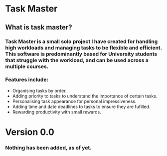 # Task Master
## What is task master?
### Task Master is a small solo project I have created for handling high workloads and managing tasks to be flexible and efficient. This software is predominantly based for University students that struggle with the workload, and can be used across a multiple courses.
### Features include:
* Organising tasks by order.
* Adding priority to tasks to understand the importance of certain tasks.
* Personalising task appearance for personal impressiveness.
* Adding time and date deadlines to tasks to ensure they are fufilled.
* Rewarding productivity with small rewards.
# Version 0.0
### Nothing has been added, as of yet.
